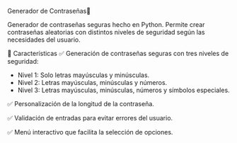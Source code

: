 Generador de Contraseñas🔐 

Generador de contraseñas seguras hecho en Python. Permite crear contraseñas aleatorias con distintos niveles de seguridad según las necesidades del usuario.

🚀 Características
✅ Generación de contraseñas seguras con tres niveles de seguridad:

  - Nivel 1: Solo letras mayúsculas y minúsculas.
  - Nivel 2: Letras mayúsculas, minúsculas y números.
  - Nivel 3: Letras mayúsculas, minúsculas, números y símbolos especiales.

✅ Personalización de la longitud de la contraseña.

✅ Validación de entradas para evitar errores del usuario.

✅ Menú interactivo que facilita la selección de opciones.
